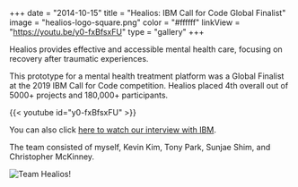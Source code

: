 +++
date = "2014-10-15"
title = "Healios: IBM Call for Code Global Finalist"
image = "healios-logo-square.png"
color = "#ffffff"
linkView = "https://youtu.be/y0-fxBfsxFU"
type = "gallery"
+++

<!-- [github]
    repo = "tomanistor/osprey"
    showInfo = true -->

Healios provides effective and accessible mental health care, focusing on recovery after traumatic experiences.

This prototype for a mental health treatment platform was a Global Finalist at the 2019 IBM Call for Code competition. Healios placed 4th overall out of 5000+ projects and 180,000+ participants.

{{< youtube id="y0-fxBfsxFU" >}}
[]()

You can also click [here to watch our interview with IBM](https://developer.ibm.com/callforcode/blogs/call-for-code-2019-finalist-healios).

The team consisted of myself, Kevin Kim, Tony Park, Sunjae Shim, and Christopher McKinney.

![Team Healios!](images/team-healios.jpg)
